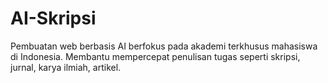 # AI-Skripsi
Pembuatan web berbasis AI berfokus pada akademi terkhusus mahasiswa di Indonesia. Membantu mempercepat penulisan tugas seperti skripsi, jurnal, karya ilmiah, artikel.

